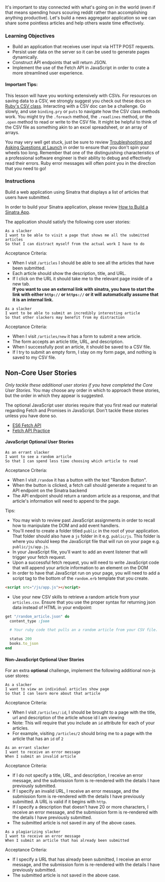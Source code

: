 It's important to stay connected with what's going on in the world (even if that means spending hours scouring reddit rather than accomplishing anything productive). Let's build a news aggregator application so we can share some pointless articles and help others waste time effectively.

### Learning Objectives

* Build an application that receives user input via HTTP POST requests.
* Persist user data on the server so it can be used to generate pages dynamically.
* Construct API endpoints that will return JSON.
* Implement the use of the Fetch API in JavaScript in order to crate a more streamlined user experience.

#### Important Tips:

This lesson will have you working extensively with CSVs. For resources on saving data to a CSV, we strongly suggest you check out these docs on [Ruby's CSV class](https://docs.ruby-lang.org/en/2.1.0/CSV.html). Interacting with a CSV doc can be a challenge. Go slowly, and use `binding.pry` or `puts` to navigate how the CSV class methods work. You might try the `.foreach` method, the `.readlines` method, or the `.open` method to read or write to the CSV file. It might be helpful to think of the CSV file as something akin to an excel spreadsheet, or an array of arrays.

You may very well get stuck, just be sure to review [Troubleshooting and Asking Questions at Launch](https://learn.launchacademy.com/lessons/asking-questions-at-launch)
in order to ensure that you don't spin your wheels too long. Remember that one of the distinguishing characteristics of a professional software engineer is their ability to debug and effectively read their errors. Ruby error messages will often point you in the direction that you need to go!

### Instructions

Build a web application using Sinatra that displays a list of articles that users have submitted.

In order to build your Sinatra application, please review [How to Build a Sinatra App](https://learn.launchacademy.com/lessons/how-to-build-a-sinatra-app).

The application should satisfy the following core user stories:

```no-highlight
As a slacker
I want to be able to visit a page that shows me all the submitted articles
So that I can distract myself from the actual work I have to do
```

Acceptance Criteria:

* When I visit `/articles` I should be able to see all the articles that have been submitted.
* Each article should show the description, title, and URL.
* If I click on the URL it should take me to the relevant page inside of a new tab.  
**If you want to use an external link with sinatra, you have to start the link with either `http://` or `https://` or it will automatically assume that it is an internal link.**

```no-highlight
As a slacker
I want to be able to submit an incredibly interesting article
So that other slackers may benefit from my distraction
```

Acceptance Criteria:

* When I visit `/articles/new` it has a form to submit a new article.
* The form accepts an article title, URL, and description.
* When I successfully post an article, it should be saved to a CSV file.
* If I try to submit an empty form, I stay on my form page, and nothing is saved to my CSV file.

## Non-Core User Stories

_Only tackle these additional user stories if you have completed the Core User Stories._ You may choose any order in which to approach these stories, but the order in which they appear is suggested.

The optional JavaScript user stories require that you first
read our material regarding Fetch and Promises in JavaScript. Don't tackle these stories unless you have done so.

* [ES6 Fetch API](https://learn.launchacademy.com/lessons/es6-fetch-api)
* [Fetch API Practice](https://learn.launchacademy.com/lessons/fetch-api-practice)

#### JavaScript Optional User Stories

```no-highlight
As an errant slacker
I want to see a random article
So that I can spend less time choosing which article to read
```

Acceptance Criteria:

* When I visit `/random` it has a button with the text "Random Button".
* When the button is clicked, a fetch call should generate a request to an API endpoint on the Sinatra backend
* The API endpoint should return a random article as a response, and that article's information will need to append to the page.

Tips:
* You may wish to review past JavaScript assignments in order to recall how to manipulate the DOM and add event handlers.
* You'll need to create a folder titled `public` in the root of your application. That folder should also have a `js` folder in it e.g. `public/js`. This folder is where you should keep the JavaScript file that will run on your page e.g. `public/js/app.js`.
* In your JavaScript file, you'll want to add an event listener that will trigger your fetch request.
* Upon a successful fetch request, you will need to write JavaScript code that will append your article information to an element on the DOM
* In order to have that JavaScript run on your page, you will need to add a script tag to the bottom of the `random.erb` template that you create.

```html
<script src="/js/app.js"></script>
```

* Use your new CSV skills to retrieve a random article from your `articles.csv`. Ensure that you use the proper syntax for returning json data instead of HTML in your endpoint:

```ruby
get "/random_article.json" do
  content_type :json

  # Your ruby code that pulls an a random article from your CSV file.

  status 200
  books.to_json
end
```

#### Non-JavaScript Optional User Stories

For an extra **optional** challenge, implement the following additional non-js user stores:

```no-highlight
As a slacker
I want to view an individual articles show page
So that I can learn more about that article
```

Acceptance Criteria:

* When I visit `/articles/:id`, I should be brought to a page with the title, url and description of the article whose id I am viewing
* Note: This will require that you include an `id` attribute for each of your articles.
* For example, visiting `/articles/2` should bring me to a page with the article that has an `id` of `2`

```no-highlight
As an errant slacker
I want to receive an error message
When I submit an invalid article
```

Acceptance Criteria:

* If I do not specify a title, URL, and description, I receive an error message, and the submission form is re-rendered with the details I have previously submitted.
* If I specify an invalid URL, I receive an error message, and the submission form is re-rendered with the details I have previously submitted. A URL is valid if it begins with `http`.
* If I specify a description that doesn't have 20 or more characters, I receive an error message, and the submission form is re-rendered with the details I have previously submitted.
* The submitted article is not saved in any of the above cases.

```no-highlight
As a plagiarizing slacker
I want to receive an error message
When I submit an article that has already been submitted
```

Acceptance Criteria:

* If I specify a URL that has already been submitted, I receive an error message, and the submission form is re-rendered with the details I have previously submitted.
* The submitted article is not saved in the above case.
